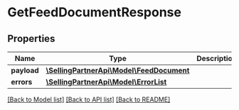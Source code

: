 # GetFeedDocumentResponse

## Properties
Name | Type | Description | Notes
------------ | ------------- | ------------- | -------------
**payload** | [**\SellingPartnerApi\Model\FeedDocument**](FeedDocument.md) |  | [optional] 
**errors** | [**\SellingPartnerApi\Model\ErrorList**](ErrorList.md) |  | [optional] 

[[Back to Model list]](../README.md#documentation-for-models) [[Back to API list]](../README.md#documentation-for-api-endpoints) [[Back to README]](../README.md)



